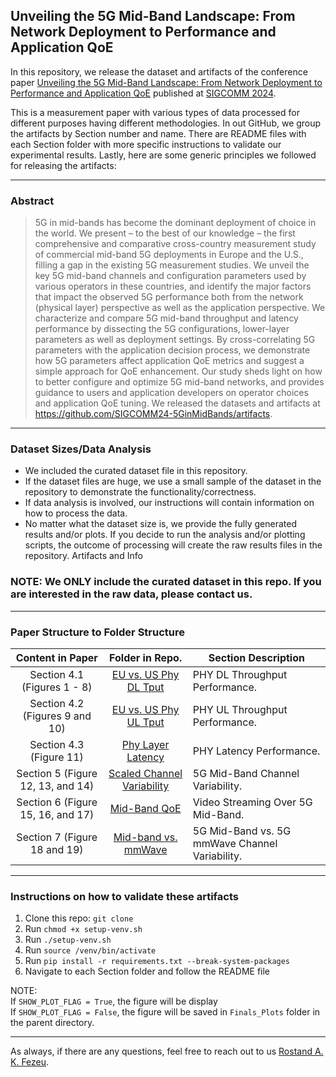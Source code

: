 
## Unveiling the 5G Mid-Band Landscape: From Network Deployment to Performance and Application QoE

In this repository, we release the dataset and artifacts of the conference paper 
[Unveiling the 5G Mid-Band Landscape: From Network Deployment to Performance and Application QoE](https://github.com/SIGCOMM24-5GinMidBands/artifacts/blob/main/5G_EU_US_Configuration_Comparative_Study.pdf) published at [SIGCOMM 2024](https://conferences.sigcomm.org/sigcomm/2024/). 

This is a measurement paper with various types of data processed for different purposes having different methodologies. In out GitHub,
we group the artifacts by Section number and name. There are README files with each Section folder with more specific
instructions to validate our experimental results. Lastly, here are some generic principles we followed for releasing the artifacts:

---

### Abstract  
> 5G in mid-bands has become the dominant deployment of choice in the world. We present – to the best of our knowledge – the first 
> comprehensive and comparative cross-country measurement study 
> of commercial mid-band 5G deployments in Europe and the U.S., 
> filling a gap in the existing 5G measurement studies. We unveil the 
> key 5G mid-band channels and configuration parameters used by 
> various operators in these countries, and identify the major factors 
> that impact the observed 5G performance both from the network 
> (physical layer) perspective as well as the application perspective. 
> We characterize and compare 5G mid-band throughput and latency 
> performance by dissecting the 5G configurations, lower-layer parameters
> as well as deployment settings. By cross-correlating 5G parameters with the application decision process, we demonstrate how 
> 5G parameters affect application QoE metrics and suggest a simple 
> approach for QoE enhancement. Our study sheds light on how to 
> better configure and optimize 5G mid-band networks, and provides 
> guidance to users and application developers on operator choices 
> and application QoE tuning. We released the datasets and artifacts 
> at https://github.com/SIGCOMM24-5GinMidBands/artifacts.

---

### Dataset Sizes/Data Analysis
- We included the curated dataset file in this repository.
- If the dataset files are huge, we use a small sample of the dataset in the repository to demonstrate the functionality/correctness.
- If data analysis is involved, our instructions will contain information on how to process the data.
- No matter what the dataset size is, we provide the fully generated results and/or plots. If you decide to run the analysis
and/or plotting scripts, the outcome of processing will create
the raw results files in the repository. Artifacts and Info

### NOTE: We ONLY include the curated dataset in this repo. If you are interested in the raw data, please contact us. 

---


### Paper Structure to Folder Structure
 
  

|                Content in Paper                |                                                    Folder in Repo.                                                     | Section Description                                                                          |
|:----------------------------------------------:|:----------------------------------------------------------------------------------------------------------------------:|----------------------------------------------------------------------------------------------|
|          Section 4.1 (Figures 1 - 8)           | [EU vs. US Phy DL Tput](https://github.umn.edu/fezeu001/5G-Mid-Band/blob/main/Sec4-Mid-Band-PhyPerformance/README.md)  | PHY DL Throughput Performance.                                                               |
|         Section 4.2 (Figures 9 and 10)         | [EU vs. US Phy UL Tput](https://github.umn.edu/fezeu001/5G-Mid-Band/blob/main/Sec4-Mid-Band-PhyPerformance/README.md)  | PHY UL Throughput Performance.                                                               |
|            Section 4.3 (Figure 11)             |   [Phy Layer Latency](https://github.umn.edu/fezeu001/5G-Mid-Band/blob/main/Sec4-Mid-Band-PhyPerformance/README.md)    | PHY Latency Performance.                                                                     |
|       Section 5 (Figure 12, 13, and 14)        | [Scaled Channel Variability](https://github.umn.edu/fezeu001/5G-Mid-Band/blob/main/Sec5-Channel-Variability/README.md) | 5G Mid-Band Channel Variability.                                                             |
|       Section 6 (Figure 15, 16, and 17)        |      [Mid-Band QoE](https://github.umn.edu/fezeu001/5G-Mid-Band/blob/main/Sec6-Mid-Band-VideoSteaming/README.md)       | Video Streaming Over 5G Mid-Band.                                                            |
|          Section 7 (Figure 18 and 19)          |     [Mid-band vs. mmWave](https://github.umn.edu/fezeu001/5G-Mid-Band/blob/main/Sec7-MidBand-vs-mmWave/README.md)      | 5G Mid-Band vs. 5G mmWave Channel Variability.                                               |
---

### Instructions on how to validate these artifacts
1. Clone this repo: ``git clone``
2. Run ``chmod +x setup-venv.sh``
3. Run ``./setup-venv.sh``
4. Run ``source /venv/bin/activate``
5. Run ``pip install -r requirements.txt --break-system-packages``
6. Navigate to each Section folder and follow the README file

NOTE: \
If ``SHOW_PLOT_FLAG = True``, the figure will be display\
If ``SHOW_PLOT_FLAG = False``, the figure will be saved in ``Finals_Plots`` folder in the parent directory.

---

As always, if there are any questions, feel free to reach out to us [Rostand A. K. Fezeu](mailto:fezeu001@umn.edu?cc=claudio.fiandrino@imdea.org&cc=eman@cs.umn.edu&bcc=zhang089@umn.edu&subject=[5G-Mid-Band]%SIGCOMM'24%Paper).
